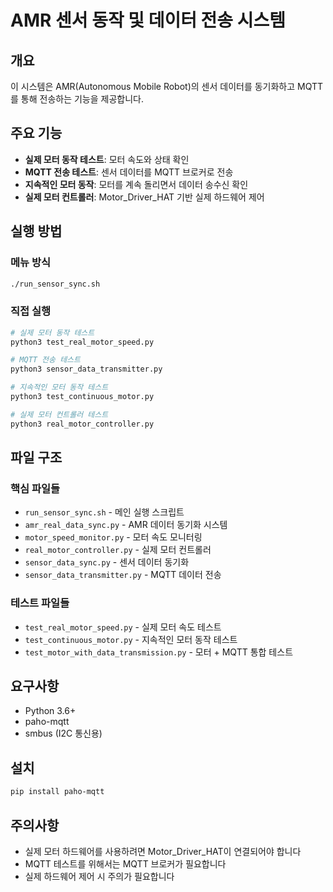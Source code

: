 # AMR 센서 동작 및 데이터 전송 시스템

## 개요
이 시스템은 AMR(Autonomous Mobile Robot)의 센서 데이터를 동기화하고 MQTT를 통해 전송하는 기능을 제공합니다.

## 주요 기능
- **실제 모터 동작 테스트**: 모터 속도와 상태 확인
- **MQTT 전송 테스트**: 센서 데이터를 MQTT 브로커로 전송
- **지속적인 모터 동작**: 모터를 계속 돌리면서 데이터 송수신 확인
- **실제 모터 컨트롤러**: Motor_Driver_HAT 기반 실제 하드웨어 제어

## 실행 방법

### 메뉴 방식
```bash
./run_sensor_sync.sh
```

### 직접 실행
```bash
# 실제 모터 동작 테스트
python3 test_real_motor_speed.py

# MQTT 전송 테스트
python3 sensor_data_transmitter.py

# 지속적인 모터 동작 테스트
python3 test_continuous_motor.py

# 실제 모터 컨트롤러 테스트
python3 real_motor_controller.py
```

## 파일 구조

### 핵심 파일들
- `run_sensor_sync.sh` - 메인 실행 스크립트
- `amr_real_data_sync.py` - AMR 데이터 동기화 시스템
- `motor_speed_monitor.py` - 모터 속도 모니터링
- `real_motor_controller.py` - 실제 모터 컨트롤러
- `sensor_data_sync.py` - 센서 데이터 동기화
- `sensor_data_transmitter.py` - MQTT 데이터 전송

### 테스트 파일들
- `test_real_motor_speed.py` - 실제 모터 속도 테스트
- `test_continuous_motor.py` - 지속적인 모터 동작 테스트
- `test_motor_with_data_transmission.py` - 모터 + MQTT 통합 테스트

## 요구사항
- Python 3.6+
- paho-mqtt
- smbus (I2C 통신용)

## 설치
```bash
pip install paho-mqtt
```

## 주의사항
- 실제 모터 하드웨어를 사용하려면 Motor_Driver_HAT이 연결되어야 합니다
- MQTT 테스트를 위해서는 MQTT 브로커가 필요합니다
- 실제 하드웨어 제어 시 주의가 필요합니다 